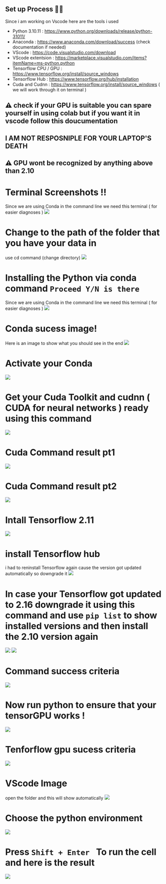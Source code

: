 
## Set up Process 🐱‍💻
Since i am working on Vscode here are the tools i used 

* Python 3.10.11 : https://www.python.org/downloads/release/python-31011/
* Anaconda : https://www.anaconda.com/download/success (check documentation if needed)
* VScode : https://code.visualstudio.com/download 
* VScode extentsion : https://marketplace.visualstudio.com/items?itemName=ms-python.python
* Tensorflow CPU / GPU : https://www.tensorflow.org/install/source_windows
* Tensorflow Hub : https://www.tensorflow.org/hub/installation
* Cuda and Cudnn :  https://www.tensorflow.org/install/source_windows ( we will work through it on terminal )

## ⚠️ check if your GPU is suitable you can spare yourself in using colab but if you want it in vscode follow this doucumentation 
## I AM NOT RESPOSNIPLE FOR YOUR LAPTOP'S DEATH
## ⚠️ GPU wont be recognized by anything above than 2.10 


# Terminal Screenshots !! 
Since we are using Conda in the command line we need this terminal ( for easier diagnoses ) 
<img src ="images/Anaconda Terminal.png"/>

# Change to the path of the folder that you have your data in 
use cd command (change directory) 
<img src ="images/cd file directory terminal.png"/>



# Installing the Python via conda command `Proceed Y/N is there  `
Since we are using Conda in the command line we need this terminal ( for easier diagnoses ) 
<img src ="images/conda creation.png"/>



# Conda sucess image! 
Here is an image to show what you should see in the end 
<img src ="images/conda sucess.png"/>



# Activate your Conda 
<img src ="images/activate conda.png"/>




# Get your Cuda  Toolkit and cudnn ( CUDA for neural networks ) ready using this command 
<img src ="images/cuda tools.png"/>



# Cuda Command result pt1
<img src ="images/cuda part 1.png"/>




# Cuda Command result pt2
<img src ="images/cuda part 2.png"/>




# Intall Tensorflow 2.11
<img src ="images/install tensorflow 2.11.png"/>


 # install Tensorflow hub 
 i had to reninstall Tensorflow again cause the version got updated automatically so downgrade it 
 <img src ="images/tensorhub.png"/>


# In case your Tensorflow got updated to 2.16 downgrade it using this command and use `pip list` to show installed versions and then install the 2.10 version again
<img src ="images/tensorflow downgrade.png"/>

<img src ="images/downgrade check.png"/>



# Command success criteria
<img src ="images/command sucess criteria.png"/>



# Now run python to ensure that your tensorGPU works !
<img src ="images/python run.png"/>



# Tenforflow gpu sucess criteria 

<img src ="images/Gpu sucess.png"/>



# VScode Image 
open the folder and this will show automatically 
<img src ="images/vsode first image.png"/>


# Choose the python environment 
<img src ="images/python environment.png"/>


# Press `Shift + Enter ` To run the cell and here is the result 
<img src ="images/GPU vscode result.png"/>







